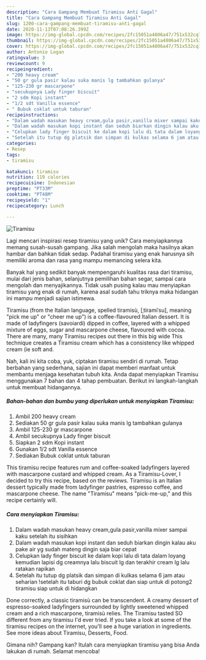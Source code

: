 ```yaml
---
description: "Cara Gampang Membuat Tiramisu Anti Gagal"
title: "Cara Gampang Membuat Tiramisu Anti Gagal"
slug: 1200-cara-gampang-membuat-tiramisu-anti-gagal
date: 2020-11-13T07:08:26.399Z
image: https://img-global.cpcdn.com/recipes/2fc15051a4806a47/751x532cq70/tiramisu-foto-resep-utama.jpg
thumbnail: https://img-global.cpcdn.com/recipes/2fc15051a4806a47/751x532cq70/tiramisu-foto-resep-utama.jpg
cover: https://img-global.cpcdn.com/recipes/2fc15051a4806a47/751x532cq70/tiramisu-foto-resep-utama.jpg
author: Antonio Logan
ratingvalue: 3
reviewcount: 9
recipeingredient:
- "200 heavy cream"
- "50 gr gula pasir kalau suka manis lg tambahkan gulanya"
- "125-230 gr mascarpone"
- "secukupnya Lady finger biscuit"
- "2 sdm Kopi instant"
- "1/2 sdt Vanilla essence"
- " Bubuk coklat untuk taburan"
recipeinstructions:
- "Dalam wadah masukan heavy cream,gula pasir,vanilla mixer sampai kaku setelah itu sisihkan"
- "Dalam wadah masukan kopi instant dan seduh biarkan dingin kalau aku pake air yg sudah mateng dingin saja biar cepat"
- "Celupkan lady finger biscuit ke dalam kopi lalu di tata dalam loyang kemudian lapisi dg creamnya lalu biscuit lg dan terakhir cream lg lalu ratakan rapikan"
- "Setelah itu tutup dg platsik dan simpan di kulkas selama 6 jam atau seharian !setelah itu taburi dg bubuk coklat dan siap untuk di potong2 tiramisu siap untuk di hidangkan"
categories:
- Resep
tags:
- tiramisu

katakunci: tiramisu 
nutrition: 119 calories
recipecuisine: Indonesian
preptime: "PT33M"
cooktime: "PT48M"
recipeyield: "1"
recipecategory: Lunch

---
```



![Tiramisu](https://img-global.cpcdn.com/recipes/2fc15051a4806a47/751x532cq70/tiramisu-foto-resep-utama.jpg)

Lagi mencari inspirasi resep tiramisu yang unik? Cara menyiapkannya memang susah-susah gampang. Jika salah mengolah maka hasilnya akan hambar dan bahkan tidak sedap. Padahal tiramisu yang enak harusnya sih memiliki aroma dan rasa yang mampu memancing selera kita.

Banyak hal yang sedikit banyak mempengaruhi kualitas rasa dari tiramisu, mulai dari jenis bahan, selanjutnya pemilihan bahan segar, sampai cara mengolah dan menyajikannya. Tidak usah pusing kalau mau menyiapkan tiramisu yang enak di rumah, karena asal sudah tahu triknya maka hidangan ini mampu menjadi sajian istimewa.

Tiramisu (from the Italian language, spelled tiramisù, [ˌtiramiˈsu], meaning &#34;pick me up&#34; or &#34;cheer me up&#34;) is a coffee-flavoured Italian dessert. It is made of ladyfingers (savoiardi) dipped in coffee, layered with a whipped mixture of eggs, sugar and mascarpone cheese, flavoured with cocoa. There are many, many Tiramisu recipes out there in this big wide This technique creates a Tiramisu cream which has a consistency like whipped cream (ie soft and.


Nah, kali ini kita coba, yuk, ciptakan tiramisu sendiri di rumah. Tetap berbahan yang sederhana, sajian ini dapat memberi manfaat untuk membantu menjaga kesehatan tubuh kita. Anda dapat menyiapkan Tiramisu menggunakan 7 bahan dan 4 tahap pembuatan. Berikut ini langkah-langkah untuk membuat hidangannya.

<!--inarticleads1-->

##### Bahan-bahan dan bumbu yang diperlukan untuk menyiapkan Tiramisu:

1. Ambil 200 heavy cream
1. Sediakan 50 gr gula pasir kalau suka manis lg tambahkan gulanya
1. Ambil 125-230 gr mascarpone
1. Ambil secukupnya Lady finger biscuit
1. Siapkan 2 sdm Kopi instant
1. Gunakan 1/2 sdt Vanilla essence
1. Sediakan  Bubuk coklat untuk taburan


This tiramisu recipe features rum and coffee-soaked ladyfingers layered with mascarpone custard and whipped cream. As a Tiramisu-Lover, I decided to try this recipe, based on the reviews. Tiramisu is an Italian dessert typically made from ladyfinger pastries, espresso coffee, and mascarpone cheese. The name &#34;Tiramisu&#34; means &#34;pick-me-up,&#34; and this recipe certainly will. 

<!--inarticleads2-->

##### Cara menyiapkan Tiramisu:

1. Dalam wadah masukan heavy cream,gula pasir,vanilla mixer sampai kaku setelah itu sisihkan
1. Dalam wadah masukan kopi instant dan seduh biarkan dingin kalau aku pake air yg sudah mateng dingin saja biar cepat
1. Celupkan lady finger biscuit ke dalam kopi lalu di tata dalam loyang kemudian lapisi dg creamnya lalu biscuit lg dan terakhir cream lg lalu ratakan rapikan
1. Setelah itu tutup dg platsik dan simpan di kulkas selama 6 jam atau seharian !setelah itu taburi dg bubuk coklat dan siap untuk di potong2 tiramisu siap untuk di hidangkan


Done correctly, a classic tiramisù can be transcendent. A creamy dessert of espresso-soaked ladyfingers surrounded by lightly sweetened whipped cream and a rich mascarpone, tiramisù relies. The Tiramisu tasted SO different from any tiramisu I&#39;d ever tried. If you take a look at some of the tiramisu recipes on the internet, you&#39;ll see a huge variation in ingredients. See more ideas about Tiramisu, Desserts, Food. 

Gimana nih? Gampang kan? Itulah cara menyiapkan tiramisu yang bisa Anda lakukan di rumah. Selamat mencoba!
